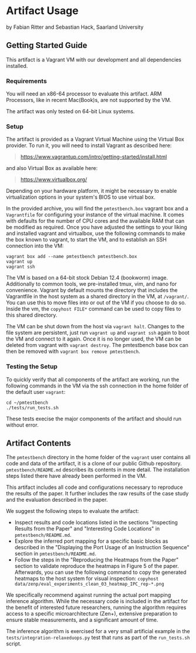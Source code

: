# Artifact Usage

by Fabian Ritter and Sebastian Hack, Saarland University

## Getting Started Guide

This artifact is a Vagrant VM with our development and all dependencies
installed.

### Requirements

You will need an x86-64 processor to evaluate this artifact.
ARM Processors, like in recent Mac(Book)s, are not supported by the VM.

The artifact was only tested on 64-bit Linux systems.

### Setup

The artifact is provided as a Vagrant Virtual Machine using the Virtual Box
provider. To run it, you will need to install Vagrant as described here:

> https://www.vagrantup.com/intro/getting-started/install.html

and also Virtual Box as available here:

> https://www.virtualbox.org/

Depending on your hardware platform, it might be necessary to enable
virtualization options in your system's BIOS to use virtual box.

In the provided archive, you will find the `pmtestbench.box` vagrant box and a
`Vagrantfile` for configuring your instance of the virtual machine. It comes
with defaults for the number of CPU cores and the available RAM that can be
modified as required.
Once you have adjusted the settings to your liking and installed vagrant and
virtualbox, use the following commands to make the box known to vagrant, to
start the VM, and to establish an SSH connection into the VM:

```
vagrant box add --name pmtestbench pmtestbench.box
vagrant up
vagrant ssh
```

The VM is based on a 64-bit stock Debian 12.4 (bookworm) image. Additionally to
common tools, we pre-installed tmux, vim, and nano for convenience. Vagrant by
default mounts the directory that includes the Vagrantfile in the host system
as a shared directory in the VM, at `/vagrant/`. You can use this to move files
into or out of the VM if you choose to do so. Inside the vm, the `copyhost FILE*`
command can be used to copy files to this shared directory.

The VM can be shut down from the host via `vagrant halt`. Changes to the file
system are persistent, just run `vagrant up` and `vagrant ssh` again to boot
the VM and connect to it again. Once it is no longer used, the VM can be
deleted from vagrant with `vagrant destroy`. The pmtestbench base box can then
be removed with `vagrant box remove pmtestbench`.


### Testing the Setup

To quickly verify that all components of the artifact are working, run the
following commands in the VM via the ssh connection in the home folder of the
default user `vagrant`:

```
cd ~/pmtestbench
./tests/run_tests.sh
```

These tests execise the major components of the artifact and should run without
error.


## Artifact Contents

The `pmtestbench` directory in the home folder of the `vagrant` user contains
all code and data of the artifact, it is a clone of our public Github
repository.
`pmtestbench/README.md` describes its contents in more detail.
The installation steps listed there have already been performed in the VM.

This artifact includes all code and configurations necessary to reproduce the
results of the paper. It further includes the raw results of the case study and
the evaluation described in the paper.

We suggest the following steps to evaluate the artifact:
- Inspect results and code locations listed in the sections "Inspecting Results
  from the Paper" and "Interesting Code Locations" in `pmtestbench/README.md`.
- Explore the inferred port mapping for a specific basic blocks as described in
  the "Displaying the Port Usage of an Instruction Sequence" section in
  `pmtestbench/README.md`.
- Follow the steps in the "Reproducing the Heatmaps from the Paper" section to
  validate reproduce the heatmaps in Figure 5 of the paper. Afterwards, you can
  use the following command to copy the generated heatmaps to the host system
  for visual inspection:
  ```copyhost data/zenp/eval_experiments_clean_03_heatmap_IPC_rep-*.png```

We specifically recommend against running the actual port mapping inference
algorithm. While the necessary code is included in the artifact for the benefit
of interested future researchers, running the algorithm requires access to a
specific microarchitecture (Zen+), extensive preparation to ensure stable
measurements, and a significant amount of time.

The inference algorithm is exercised for a very small artificial example in the
`tests/integration-relaxeduops.py` test that runs as part of the `run_tests.sh`
script.


